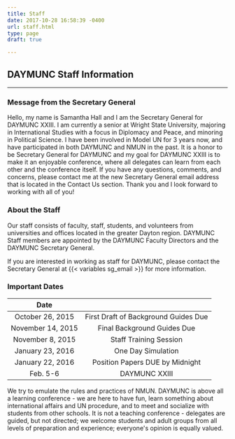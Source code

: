 ```yaml
---
title: Staff
date: 2017-10-28 16:58:39 -0400
url: staff.html
type: page
draft: true

---
```

## DAYMUNC Staff Information
---

### Message from the Secretary General
Hello, my name is Samantha Hall and I am the Secretary General for DAYMUNC XXIII.
I am currently a senior at Wright State University, majoring in International Studies with a focus in Diplomacy and Peace, and minoring in Political Science.
I have been involved in Model UN for 3 years now, and have participated in both DAYMUNC and NMUN in the past.
It is a honor to be Secretary General for DAYMUNC and my goal for DAYMUNC XXIII is to make it an enjoyable conference, where all delegates can learn from each other and the conference itself.
If you have any questions, comments, and concerns, please contact me at the new Secretary General email address that is located in the Contact Us section. Thank you and I look forward to working with all of you!

### About the Staff
Our staff consists of faculty, staff, students, and volunteers from universities and offices located in the greater Dayton region.
DAYMUNC Staff members are appointed by the DAYMUNC Faculty Directors and the DAYMUNC Secretary General.

If you are interested in working as staff for DAYMUNC, please contact the Secretary General at {{< variables sg_email >}} for more information.

### Important Dates

| Date        |            |
|:------------:|:-------------:|
| October 26, 2015	| First Draft of Background Guides Due |
| November 14, 2015	| Final Background Guides Due |
| November 8, 2015	| Staff Training Session |
| January 23, 2016	| One Day Simulation |
| January 22, 2016	| Position Papers DUE by Midnight |
| Feb. 5-6	| DAYMUNC XXIII |


We try to emulate the rules and practices of NMUN.
DAYMUNC is above all a learning conference - we are here to have fun, learn something about international affairs and UN procedure, and to meet and socialize with students from other schools.
It is not a teaching conference - delegates are guided, but not directed; we welcome students and adult groups from all levels of preparation and experience; everyone's opinion is equally valued.

